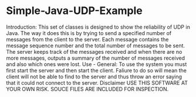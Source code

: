 # Simple-Java-UDP-Example
Introduction:
	This set of classes is designed to show the reliability of UDP in Java.
	The way it does this is by trying to send a specified number of messages from the client
	to the server.  Each message contains the message sequence number and the total number of
	messages to be sent.  The server keeps track of the messages received and when there are 
	no more messages, outputs a summary of the number of messages received and also which
	ones were lost.
Use - General:
	To use the system you must first start the server and then start the client.
	Faliure to do so will mean the client will not be able to find to the server
	and thus throw an error saying that it could not connect to the server.
Disclaimer
	USE THIS SOFTWARE AT YOUR OWN RISK. SOUCE FILES ARE INCLUDED FOR INSPECTION.
